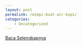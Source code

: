 ```yaml
---
layout: post
permalink: /mimpi-buat-air-kopi/
categories:
    - Uncategorized
---
```


[Baca Selengkapnya](/08)